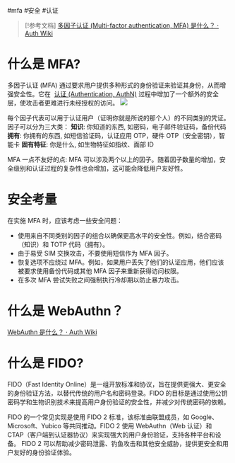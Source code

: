 #mfa #安全 #认证

> [!参考文档]
> [多因子认证 (Multi-factor authentication, MFA) 是什么？ · Auth Wiki](https://auth.wiki/zh/mfa)
# 什么是 MFA?

多因子认证 (MFA) 通过要求用户提供多种形式的身份验证来验证其身份，从而增强安全性。它在  [认证 (Authentication, AuthN)](https://auth.wiki/zh/authentication) 过程中增加了一个额外的安全层，使攻击者更难进行未经授权的访问。
![](Pasted%20image%2020250108103642.png)

每个因子代表可以用于认证用户（证明你就是所说的那个人）的不同类别的凭证。因子可以分为三大类：
**知识**: 你知道的东西, 如密码，电子邮件验证码，备份代码
**拥有**: 你拥有的东西, 如短信验证码，认证应用 OTP，硬件 OTP（安全密钥），智能卡
**固有特征**: 你是什么, 如生物特征如指纹、面部 ID

MFA 一点不友好的点:
MFA 可以涉及两个以上的因子。随着因子数量的增加，安全级别和认证过程的复杂性也会增加，这可能会降低用户友好性。

# 安全考量

在实施 MFA 时，应该考虑一些安全问题：
- 使用来自不同类别的因子的组合以确保更高水平的安全性。例如，结合密码（知识）和 TOTP 代码（拥有）。
- 由于易受 SIM 交换攻击，不要使用短信作为 MFA 因子。
- 恢复选项不应绕过 MFA。例如，如果用户丢失了他们的认证应用，他们应该被要求使用备份代码或其他 MFA 因子来重新获得访问权限。
- 在多次 MFA 尝试失败之间强制执行冷却期以防止暴力攻击。


# 什么是 WebAuthn？
[WebAuthn 是什么？ · Auth Wiki](https://auth.wiki/zh/webauthn)

# 什么是 FIDO?
FIDO（Fast Identity Online）是一组开放标准和协议，旨在提供更强大、更安全的身份验证方法，以替代传统的用户名和密码登录。FIDO 的目标是通过使用公钥密码学和生物识别技术来提高用户身份验证的安全性，并减少对传统密码的依赖。

FIDO 的一个常见实现是使用 FIDO 2 标准，该标准由联盟成员，如 Google、Microsoft、Yubico 等共同推动。FIDO 2 使用 WebAuthn（Web 认证）和 CTAP（客户端到认证器协议）来实现强大的用户身份验证，支持各种平台和设备。 FIDO 2 可以帮助减少密码泄露、钓鱼攻击和其他安全威胁，提供更安全和用户友好的身份验证体验。


